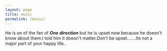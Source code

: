 ```yaml
---
layout: page
title: music
permalink: /music/
---
```


He is on of the fan of ***One direction*** but he is upset now because he doesn't know about them.I told him it doesn't matter.Don't be upset.......Its not a major part of your happy life..



